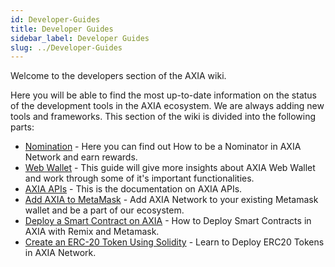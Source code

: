 ```yaml
---
id: Developer-Guides
title: Developer Guides
sidebar_label: Developer Guides
slug: ../Developer-Guides
---
```


Welcome to the developers section of the AXIA wiki.

Here you will be able to find the most up-to-date information on the status of the development tools in the AXIA ecosystem. We are always adding new tools and frameworks.
This section of the wiki is divided into the following parts:



- [Nomination](../docs/Nomination-Process) -  Here you can find out How to be a Nominator in AXIA Network and earn rewards.
- [Web Wallet](../docs/About-Wallet) - This guide will give more insights about AXIA Web Wallet and work through some of it's important functionalities.
- [AXIA APIs](../docs/AXIA-APIs-Overview) - This is the documentation on AXIA APIs.
- [Add AXIA to MetaMask](../docs/Metamask-Support) - Add AXIA Network to your existing Metamask wallet and be a part of our ecosystem.
- [Deploy a Smart Contract on AXIA](../docs/Deploy-SmartContract) - How to Deploy Smart Contracts in AXIA with Remix and Metamask.
- [Create an ERC-20 Token Using Solidity](../docs/ERC20-AXIA) - Learn to Deploy ERC20 Tokens in AXIA Network.
